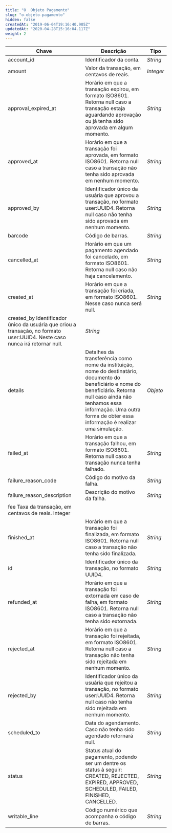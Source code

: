 ```yaml
---
title: "O  Objeto Pagamento"
slug: "o-objeto-pagamento"
hidden: false
createdAt: "2019-06-04T19:16:40.905Z"
updatedAt: "2020-04-28T15:16:04.117Z"
weight: 2
---
```


| Chave                     |    Descrição                                                  |  Tipo       |
| ------------------------- | ------------------------------------------------------------- |-------------|
| account_id                | Identificador da conta.                                       | _String_
| amount                    | Valor da transação, em centavos de reais.                     | _Integer_
| approval_expired_at       | Horário em que a transação expirou, em formato ISO8601. Retorna null caso a transação estaja aguardando aprovação ou já tenha sido aprovada em algum momento. |  _String_
| approved_at               | Horário em que a transação foi aprovada, em formato ISO8601. Retorna null caso a transação não tenha sido aprovada em nenhum momento. |  _String_
| approved_by               | Identificador único da usuária que aprovou a transação, no formato user:UUID4. Retorna null caso não tenha sido aprovada em nenhum momento. | _String_
| barcode                   | Código de barras.                                             | _String_
| cancelled_at              | Horário em que um pagamento agendado foi cancelado, em formato ISO8601. Retorna null caso não haja cancelamento.  |  _String_
| created_at                | Horário em que a transação foi criada, em formato ISO8601. Nesse caso nunca será null. | _String_
| created_by  Identificador único da usuária que criou a transação, no formato user:UUID4. Neste caso nunca irá retornar null. | _String_
| details                   | Detalhes da transferência como nome da instituição, nome do destinatário, documento do beneficiário e nome do beneficiário. Retorna null caso ainda não tenhamos essa informação. Uma outra forma de obter essa informação é realizar uma simulação.  | _Objeto_
| failed_at                 | Horário em que a transação falhou, em formato ISO8601. Retorna null caso a transação nunca tenha falhado.  | _String_
| failure_reason_code       | Código do motivo da falha. | _String_
| failure_reason_description | Descrição do motivo da falha. |  _String_
| fee Taxa da transação, em centavos de reais.    Integer
| finished_at               | Horário em que a transação foi finalizada, em formato ISO8601. Retorna null caso a transação não tenha sido finalizada. | _String_
| id                        | Identificador único da transação, no formato UUID4. | _String_
| refunded_at               | Horário em que a transação foi extornada em caso de falha, em formato ISO8601. Retorna null caso a transação não tenha sido extornada. | _String_
| rejected_at               | Horário em que a transação foi rejeitada, em formato ISO8601. Retorna null caso a transação não tenha sido rejeitada em nenhum momento. | _String_
| rejected_by               | Identificador único da usuária que rejeitou a transação, no formato user:UUID4. Retorna null caso não tenha sido rejeitada em nenhum momento. |  _String_
| scheduled_to              | Data do agendamento. Caso não tenha sido agendado retornará null. |  _String_
| status                    | Status atual do pagamento, podendo ser um dentre os status à seguir: CREATED, REJECTED, EXPIRED, APPROVED, SCHEDULED, FAILED, FINISHED, CANCELLED. | _String_
| writable_line             | Código numérico que acompanha o código de barras. | _String_